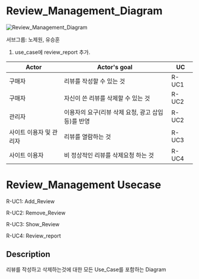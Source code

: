 # Review_Management_Diagram

![Review_Management_Diagram](https://user-images.githubusercontent.com/29995264/114379323-a3904080-9bc3-11eb-8e83-a5311d11b31a.png)

서브그룹: 노제원, 유승훈
1. use_case에 review_report 추가. 


|      Actor  |Actor's goal         |UC                   
|--------------|--------------------|------------------
|구매자|리뷰를 작성할 수 있는 것|R-UC1 
|구매자|자신이 쓴 리뷰를 삭제할 수 있는 것|R-UC2   
|관리자|이용자의 요구(리뷰 삭제 요청, 광고 삽입 등)를 반영|R-UC2  
|사이트 이용자 및 관리자|리뷰를 열람하는 것|R-UC3
|사이트 이용자|비 정상적인 리뷰를 삭제요청 하는 것|R-UC4   

# Review_Management Usecase

R-UC1: Add_Review

R-UC2: Remove_Review

R-UC3: Show_Review

R-UC4: Review_report

## Description

리뷰를 작성하고 삭제하는것에 대한 모든 Use_Case를 포함하는 Diagram
